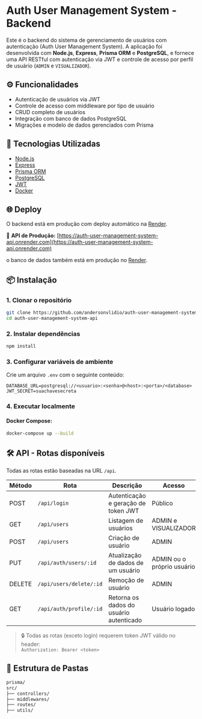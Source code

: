 
# Auth User Management System - Backend

Este é o backend do sistema de gerenciamento de usuários com autenticação (Auth User Management System). A aplicação foi desenvolvida com **Node.js**, **Express**, **Prisma ORM** e **PostgreSQL**, e fornece uma API RESTful com autenticação via JWT e controle de acesso por perfil de usuário (`ADMIN` e `VISUALIZADOR`).

## ⚙️ Funcionalidades

- Autenticação de usuários via JWT
- Controle de acesso com middleware por tipo de usuário
- CRUD completo de usuários
- Integração com banco de dados PostgreSQL
- Migrações e modelo de dados gerenciados com Prisma

## 🧪 Tecnologias Utilizadas

- [Node.js](https://nodejs.org/)
- [Express](https://expressjs.com/)
- [Prisma ORM](https://www.prisma.io/)
- [PostgreSQL](https://www.postgresql.org/)
- [JWT](https://jwt.io/)
- [Docker](https://www.docker.com/)

## 🌐 Deploy

O backend está em produção com deploy automático na [Render](https://render.com/).

🔗 **API de Produção:** [https://auth-user-management-system-api.onrender.com](https://auth-user-management-system-api.onrender.com)

o banco de dados também está em produção no [Render](https://render.com/).


## 📦 Instalação

### 1. Clonar o repositório

```bash
git clone https://github.com/andersonvlidio/auth-user-management-system-api.git
cd auth-user-management-system-api
```

### 2. Instalar dependências

```bash
npm install
```

### 3. Configurar variáveis de ambiente

Crie um arquivo `.env` com o seguinte conteúdo:

```env
DATABASE_URL=postgresql://<usuario>:<senha>@<host>:<porta>/<database>
JWT_SECRET=suachavesecreta
```

### 4. Executar localmente


####  Docker Compose:

```bash
docker-compose up --build
```

## 🛠️ API - Rotas disponíveis

Todas as rotas estão baseadas na URL `/api`.

| Método | Rota             | Descrição                                      | Acesso                  |
|--------|------------------|-----------------------------------------------|-------------------------|
| POST   | `/api/login`      | Autenticação e geração de token JWT          | Público                 |
| GET    | `/api/users`     | Listagem de usuários                          | ADMIN e VISUALIZADOR    |            |
| POST   | `/api/users`     | Criação de usuário                            | ADMIN                   |
| PUT    | `/api/auth/users/:id` | Atualização de dados de um usuário            | ADMIN ou o próprio usuário |
| DELETE | `/api/users/delete/:id` | Remoção de usuário                            | ADMIN                   |
| GET    | `/api/auth/profile/:id`   | Retorna os dados do usuário autenticado       | Usuário logado          |

> 🔒 Todas as rotas (exceto login) requerem token JWT válido no header:  
> `Authorization: Bearer <token>`

## 📁 Estrutura de Pastas

```bash
prisma/
src/
├── controllers/      
├── middlewares/      
├── routes/           
├── utils/

```